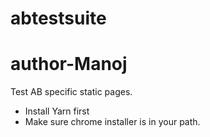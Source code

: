 # abtestsuite
# author-Manoj
Test AB specific static pages.

- Install Yarn first
- Make sure chrome installer is in your path.
